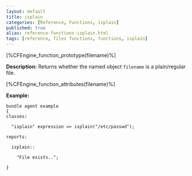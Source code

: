 ```yaml
---
layout: default
title: isplain
categories: [Reference, Functions, isplain]
published: true
alias: reference-functions-isplain.html
tags: [reference, files functions, functions, isplain]
---
```


[%CFEngine_function_prototype(filename)%]

**Description:** Returns whether the named object `filename` is a 
plain/regular file.

[%CFEngine_function_attributes(filename)%]

**Example:**

```cf3
bundle agent example
{
classes:

  "isplain" expression => isplain("/etc/passwd");

reports:

  isplain::

    "File exists..";

}
```
